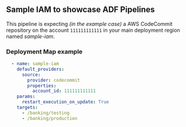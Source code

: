 ## Sample IAM to showcase ADF Pipelines

This pipeline is expecting *(in the example case)* a AWS CodeCommit repository on the account `111111111111` in your main deployment region named *sample-iam*.

### Deployment Map example

```yaml
  - name: sample-iam
    default_providers:
      source:
        provider: codecommit
        properties:
          account_id: 111111111111
    params:
      restart_execution_on_update: True
    targets:
      - /banking/testing
      - /banking/production
```
